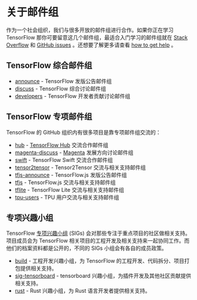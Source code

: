 # 关于邮件组

作为一个社会组织，我们与很多开放的邮件组进行合作。如果你正在学习 TensorFlow 那你可要留意这几个邮件组，最适合入门学习的邮件组就在 [Stack
Overflow](https://stackoverflow.com/questions/tagged/tensorflow) 和
[GitHub issues](https://github.com/tensorflow/tensorflow/issues) 。还想要了解更多请查看 [how to get help](/community/#get_help) 。

## TensorFlow 综合邮件组

* [announce](https://groups.google.com/a/tensorflow.org/d/forum/announce) - TensorFlow 发版公告邮件组
* [discuss](https://groups.google.com/a/tensorflow.org/d/forum/discuss) - TensorFlow 综合讨论邮件组
* [developers](https://groups.google.com/a/tensorflow.org/d/forum/developers) - TensorFlow 开发者贡献讨论邮件组

## TensorFlow 专项邮件组

TensorFlow 的 GitHub 组织内有很多项目是靠专项邮件组交流的：

* [hub](https://groups.google.com/a/tensorflow.org/d/forum/hub) -
  [TensorFlow Hub](https://github.com/tensorflow/hub) 交流合作邮件组
* [magenta-discuss](https://groups.google.com/a/tensorflow.org/d/forum/magenta-discuss) -
  [Magenta](https://magenta.tensorflow.org/) 发展方向讨论邮件组
* [swift](https://groups.google.com/a/tensorflow.org/d/forum/swift) -
  TensorFlow Swift 交流合作邮件组
* [tensor2tensor](https://groups.google.com/d/forum/tensor2tensor) - Tensor2Tensor 交流与相关支持邮件组
* [tfjs-announce](https://groups.google.com/a/tensorflow.org/d/forum/tfjs-announce) -
  TensorFlow.js 发版公告邮件组
* [tfjs](https://groups.google.com/a/tensorflow.org/d/forum/tfjs) - TensorFlow.js 交流与相关支持邮件组
* [tflite](https://groups.google.com/a/tensorflow.org/d/forum/tflite) - TensorFlow Lite 交流与相关支持邮件组
* [tpu-users](https://groups.google.com/a/tensorflow.org/d/forum/tpu-users) - TPU 用户交流与相关支持邮件组

## 专项兴趣小组

TensorFlow [专项兴趣小组](/community/contributing#special_interest_groups) (SIGs) 会对那些专注于重点项目的社区做相关支持。项目成员会为 TensorFlow 相关项目的工程开发及相关支持来一起协同工作。而他们的档案资料都是公开的，不同的 SIGs 小组会有各自的成员政策。

* [build](https://groups.google.com/a/tensorflow.org/d/forum/build) -
  工程开发兴趣小组，为 TensorFlow 的工程开发、代码拆分、项目打包提供相关支持。
* [sig-tensorboard](https://groups.google.com/a/tensorflow.org/d/forum/sig-tensorboard) -
  tensorboard 兴趣小组，为插件开发及其他社区贡献提供相关支持。
* [rust](https://groups.google.com/a/tensorflow.org/d/forum/rust) -
  Rust 兴趣小组，为 Rust 语言开发者提供相关支持。
